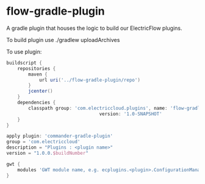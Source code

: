 # flow-gradle-plugin
A gradle plugin that houses the logic to build our ElectricFlow plugins.

To build plugin use ./gradlew uploadArchives

To use plugin:

```groovy
buildscript {
    repositories {
        maven {
            url uri('../flow-gradle-plugin/repo')
        }
        jcenter()
    }
    dependencies {
        classpath group: 'com.electriccloud.plugins', name: 'flow-gradle-plugin',
                                  version: '1.0-SNAPSHOT'
    }
}

apply plugin: 'commander-gradle-plugin'
group = 'com.electriccloud'
description = "Plugins : <plugin name>"
version = "1.0.0.$buildNumber"

gwt {
	modules 'GWT module name, e.g. ecplugins.<plugin>.ConfigurationManagement'
}

```
